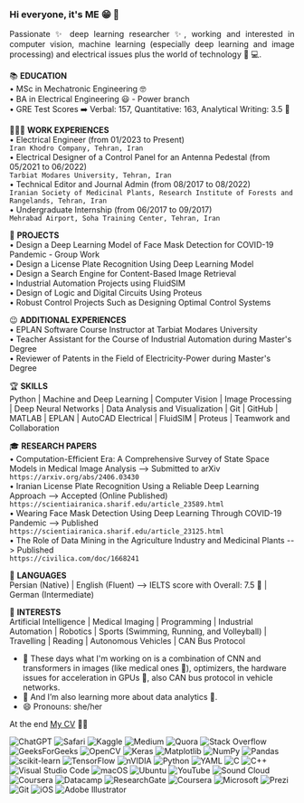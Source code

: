 ### Hi everyone, it's ME 😁 👋

<p align="justify">
Passionate ✨ deep learning researcher ✨, working and interested in computer vision, machine learning (especially deep learning and image processing) and electrical issues plus the world of technology 👀 💻. 

📚 **EDUCATION** </br>
  • MSc in Mechatronic Engineering 🤓 </br>
  • BA in Electrical Engineering 😃 - Power branch </br>
  • GRE Test Scores ➡️ Verbal: 157, Quantitative: 163, Analytical Writing: 3.5 🎉

👩🏻‍💻 **WORK EXPERIENCES** </br>
• Electrical Engineer (from 01/2023 to Present) </br>
`Iran Khodro Company, Tehran, Iran` </br>
• Electrical Designer of a Control Panel for an Antenna Pedestal (from 05/2021 to 06/2022) </br>
`Tarbiat Modares University, Tehran, Iran` </br>
• Technical Editor and Journal Admin (from 08/2017 to 08/2022) </br>
`Iranian Society of Medicinal Plants, Research Institute of Forests and Rangelands, Tehran, Iran` </br> 
• Undergraduate Internship (from 06/2017 to 09/2017) </br>
`Mehrabad Airport, Soha Training Center, Tehran, Iran` </br>

🤔 **PROJECTS** </br>
• Design a Deep Learning Model of Face Mask Detection for COVID-19 Pandemic - Group Work </br>
•	Design a License Plate Recognition Using Deep Learning Model </br>
• Design a Search Engine for Content-Based Image Retrieval </br>
• Industrial Automation Projects using FluidSIM </br>
• Design of Logic and Digital Circuits Using Proteus </br>
• Robust Control Projects Such as Designing Optimal Control Systems </br>

😉 **ADDITIONAL EXPERIENCES** </br>
• EPLAN Software Course Instructor at Tarbiat Modares University </br>
• Teacher Assistant for the Course of Industrial Automation during Master's Degree </br>
• Reviewer of Patents in the Field of Electricity-Power during Master's Degree </br>

🏆 **SKILLS** </br>
Python | Machine and Deep Learning | Computer Vision | Image Processing | Deep Neural Networks | Data Analysis and Visualization | Git | GitHub | MATLAB | EPLAN | AutoCAD Electrical | FluidSIM | Proteus | Teamwork and Collaboration  

🎓 **RESEARCH PAPERS** </br>
• Computation-Efficient Era: A Comprehensive Survey of State Space Models in Medical Image Analysis --> Submitted to arXiv </br>
`https://arxiv.org/abs/2406.03430` </br>
• Iranian License Plate Recognition Using a Reliable Deep Learning Approach --> Accepted (Online Published) </br>
`https://scientiairanica.sharif.edu/article_23589.html` </br>
• Wearing Face Mask Detection Using Deep Learning Through COVID-19 Pandemic --> Published </br>
`https://scientiairanica.sharif.edu/article_23125.html` </br>
• The Role of Data Mining in the Agriculture Industry and Medicinal Plants --> Published </br>
`https://civilica.com/doc/1668241`

🤯 **LANGUAGES** </br>
Persian (Native) | English (Fluent) --> IELTS score with Overall: 7.5 🥳 | German (Intermediate)

🥹 **INTERESTS** </br>
Artificial Intelligence | Medical Imaging | Programming | Industrial Automation | Robotics | Sports (Swimming, Running, and Volleyball) | Travelling | Reading | Autonomous Vehicles | CAN Bus Protocol

- 🔭 These days what I'm working on is a combination of CNN and transformers in images (like medical ones 🩻), optimizers, the hardware issues for acceleration in GPUs 🔋, also CAN bus protocol in vehicle networks. 
- 🌱 And I’m also learning more about data analytics 🔦.
- 😄 Pronouns: she/her </br>

At the end [My CV](https://github.com/user-attachments/files/16565416/Soheila.Hatami.s.Curriculum.Vitae.pdf) 💪🏻

</p> 
  
![ChatGPT](https://img.shields.io/badge/chatGPT-74aa9c?style=for-the-badge&logo=openai&logoColor=white)
![Safari](https://img.shields.io/badge/Safari-000000?style=for-the-badge&logo=Safari&logoColor=white)
![Kaggle](https://img.shields.io/badge/Kaggle-035a7d?style=for-the-badge&logo=kaggle&logoColor=white)
![Medium](https://img.shields.io/badge/Medium-12100E?style=for-the-badge&logo=medium&logoColor=white)
![Quora](https://img.shields.io/badge/Quora-%23B92B27.svg?style=for-the-badge&logo=Quora&logoColor=white)
![Stack Overflow](https://img.shields.io/badge/-Stackoverflow-FE7A16?style=for-the-badge&logo=stack-overflow&logoColor=white)
![GeeksForGeeks](https://img.shields.io/badge/GeeksforGeeks-gray?style=for-the-badge&logo=geeksforgeeks&logoColor=35914c)
![OpenCV](https://img.shields.io/badge/opencv-%23white.svg?style=for-the-badge&logo=opencv&logoColor=white)
![Keras](https://img.shields.io/badge/Keras-%23D00000.svg?style=for-the-badge&logo=Keras&logoColor=white)
![Matplotlib](https://img.shields.io/badge/Matplotlib-%23ffffff.svg?style=for-the-badge&logo=Matplotlib&logoColor=black)
![NumPy](https://img.shields.io/badge/numpy-%23013243.svg?style=for-the-badge&logo=numpy&logoColor=white)
![Pandas](https://img.shields.io/badge/pandas-%23150458.svg?style=for-the-badge&logo=pandas&logoColor=white)
![scikit-learn](https://img.shields.io/badge/scikit--learn-%23F7931E.svg?style=for-the-badge&logo=scikit-learn&logoColor=white)
![TensorFlow](https://img.shields.io/badge/TensorFlow-%23FF6F00.svg?style=for-the-badge&logo=TensorFlow&logoColor=white)
![nVIDIA](https://img.shields.io/badge/nVIDIA-%2376B900.svg?style=for-the-badge&logo=nVIDIA&logoColor=white)
![Python](https://img.shields.io/badge/python-3670A0?style=for-the-badge&logo=python&logoColor=ffdd54)
![YAML](https://img.shields.io/badge/yaml-%23ffffff.svg?style=for-the-badge&logo=yaml&logoColor=151515)
![C](https://img.shields.io/badge/c-%2300599C.svg?style=for-the-badge&logo=c&logoColor=white)
![C++](https://img.shields.io/badge/c++-%2300599C.svg?style=for-the-badge&logo=c%2B%2B&logoColor=white)
![Visual Studio Code](https://img.shields.io/badge/Visual%20Studio%20Code-0078d7.svg?style=for-the-badge&logo=visual-studio-code&logoColor=white)
![macOS](https://img.shields.io/badge/mac%20os-000000?style=for-the-badge&logo=macos&logoColor=F0F0F0)
![Ubuntu](https://img.shields.io/badge/Ubuntu-E95420?style=for-the-badge&logo=ubuntu&logoColor=white)
![YouTube](https://img.shields.io/badge/YouTube-%23FF0000.svg?style=for-the-badge&logo=YouTube&logoColor=white)
![Sound Cloud](https://img.shields.io/badge/sound%20cloud-FF5500?style=for-the-badge&logo=soundcloud&logoColor=white)
![Coursera](https://img.shields.io/badge/Coursera-%230056D2.svg?style=for-the-badge&logo=Coursera&logoColor=white)
![Datacamp](https://img.shields.io/badge/Datacamp-05192D?style=for-the-badge&logo=datacamp&logoColor=03E860)
![ResearchGate](https://img.shields.io/badge/ResearchGate-00CCBB?style=for-the-badge&logo=ResearchGate&logoColor=white)
![Coursera](https://img.shields.io/badge/Coursera-%230056D2.svg?style=for-the-badge&logo=Coursera&logoColor=white)
![Microsoft](https://img.shields.io/badge/Microsoft-0078D4?style=for-the-badge&logo=microsoft&logoColor=white)
![Prezi](https://img.shields.io/badge/Prezi-%23000000.svg?style=for-the-badge&logo=Prezi&logoColor=white)
![Git](https://img.shields.io/badge/git-%23F05033.svg?style=for-the-badge&logo=git&logoColor=white)
![iOS](https://img.shields.io/badge/iOS-000000?style=for-the-badge&logo=ios&logoColor=white)
![Adobe Illustrator](https://img.shields.io/badge/adobe%20illustrator-%23FF9A00.svg?style=for-the-badge&logo=adobe%20illustrator&logoColor=white)
